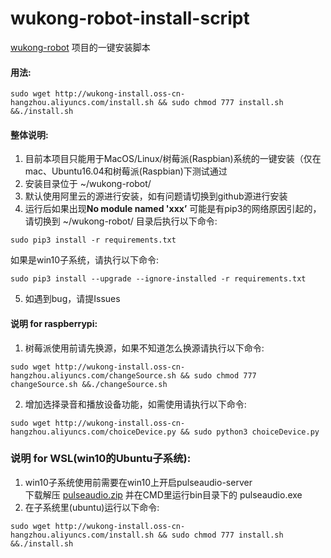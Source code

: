 # wukong-robot-install-script

[wukong-robot](https://github.com/wzpan/wukong-robot) 项目的一键安装脚本

#### 用法:
```shell
sudo wget http://wukong-install.oss-cn-hangzhou.aliyuncs.com/install.sh && sudo chmod 777 install.sh &&./install.sh
```

#### 整体说明:
1. 目前本项目只能用于MacOS/Linux/树莓派(Raspbian)系统的一键安装（仅在mac、Ubuntu16.04和树莓派(Raspbian)下测试通过
2. 安装目录位于 ~/wukong-robot/
3. 默认使用阿里云的源进行安装，如有问题请切换到github源进行安装
4. 运行后如果出现**No module named 'xxx’** 可能是有pip3的网络原因引起的，请切换到 ~/wukong-robot/ 目录后执行以下命令:
```shell
sudo pip3 install -r requirements.txt 
```
如果是win10子系统，请执行以下命令:
```shell
sudo pip3 install --upgrade --ignore-installed -r requirements.txt
```
5. 如遇到bug，请提Issues

#### 说明 for raspberrypi:      
1. 树莓派使用前请先换源，如果不知道怎么换源请执行以下命令:
```shell
sudo wget http://wukong-install.oss-cn-hangzhou.aliyuncs.com/changeSource.sh && sudo chmod 777 changeSource.sh &&./changeSource.sh
```
2. 增加选择录音和播放设备功能，如需使用请执行以下命令:
```shell
sudo wget http://wukong-install.oss-cn-hangzhou.aliyuncs.com/choiceDevice.py && sudo python3 choiceDevice.py
```

### 说明 for WSL(win10的Ubuntu子系统):
1. win10子系统使用前需要在win10上开启pulseaudio-server      
    下载解压 [pulseaudio.zip](http://wukong-install.oss-cn-hangzhou.aliyuncs.com/pulseaudio.zip) 并在CMD里运行bin目录下的 pulseaudio.exe
2. 在子系统里(ubuntu)运行以下命令:
```shell
sudo wget http://wukong-install.oss-cn-hangzhou.aliyuncs.com/install.sh && sudo chmod 777 install.sh &&./install.sh
```

